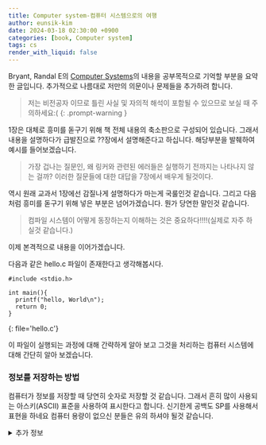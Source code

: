 ```yaml
---
title: Computer system-컴퓨터 시스템으로의 여행
author: eunsik-kim
date: 2024-03-18 02:30:00 +0900
categories: [book, Computer system]
tags: cs
render_with_liquid: false
---
```


Bryant, Randal E의 [Computer Systems](https://product.kyobobook.co.kr/detail/S000003155432)의 내용을 공부목적으로 기억할 부분을 요약한 글입니다. 추가적으로 나름대로 저만의 의문이나 문제들을 추가하려 합니다.

> 저는 비전공자 이므로 틀린 사실 및 자의적 해석이 포함될 수 있으므로 보실 때 주의하세요:(
{: .prompt-warning }

1장은 대체로 흥미를 돋구기 위해 책 전체 내용의 축소판으로 구성되어 있습니다. 그래서 내용을 설명하다가 급발진으로 ??장에서 설명해준다고 하십니다. 해당부분을 발췌하여 예시를 들어보겠습니다. 
> 가장 겁나는 질문인, 왜 링커와 관련된 에러들은 실행하기 전까지는 나타나지 않는 걸까? 이러한 질문들에 대한 대답을 7장에서 배우게 될것이다.

역시 원래 교과서 1장에선 감질나게 설명하다가 마는게 국룰인것 같습니다. 그리고 다음처럼 흥미를 돋구기 위해 넣은 부분은 넘어가겠습니다.
뭔가 당연한 말인것 같습니다.
> 컴파일 시스템이 어떻게 동장하는지 이해하는 것은 중요하다!!!!(실제로 자주 하실것 같습니다.)

이제 본격적으로 내용을 이어가겠습니다. 

다음과 같은 hello.c 파일이 존재한다고 생각해봅시다.
```
#include <stdio.h>

int main(){
  printf("hello, World\n");
  return 0;
}
```
{: file='hello.c'}

이 파일이 실행되는 과정에 대해 간략하게 알아 보고 그것을 처리하는 컴퓨터 시스템에 대해 간단히 알아 보겠습니다.

### 정보를 저장하는 방법

컴퓨터가 정보를 저장할 때 당연히 숫자로 저장할 것 같습니다. 그래서 흔히 많이 사용되는 아스키(ASCII) 표준을 사용하여 표시한다고 합니다.
신기한게 공백도 SP를 사용해서 표현을 하네요 컴퓨터 용량이 없으신 분들은 유의 하셔야 될것 같습니다.



<details>
  <summary>추가 정보</summary>
  
  여기에는 추가 정보가 들어갑니다. 이 부분은 토글 가능한 컨테이너가 열렸을 때 보여집니다.
</details>